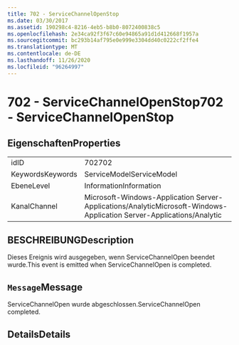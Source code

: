 ```yaml
---
title: 702 - ServiceChannelOpenStop
ms.date: 03/30/2017
ms.assetid: 190298c4-8216-4eb5-b8b0-8072400838c5
ms.openlocfilehash: 2e34ca92f3f67c60e94865a91d1d412668f1957a
ms.sourcegitcommit: bc293b14af795e0e999e3304dd40c0222cf2ffe4
ms.translationtype: MT
ms.contentlocale: de-DE
ms.lasthandoff: 11/26/2020
ms.locfileid: "96264997"
---
```

# <a name="702---servicechannelopenstop"></a><span data-ttu-id="4f8a4-102">702 - ServiceChannelOpenStop</span><span class="sxs-lookup"><span data-stu-id="4f8a4-102">702 - ServiceChannelOpenStop</span></span>

## <a name="properties"></a><span data-ttu-id="4f8a4-103">Eigenschaften</span><span class="sxs-lookup"><span data-stu-id="4f8a4-103">Properties</span></span>  
  
|||  
|-|-|  
|<span data-ttu-id="4f8a4-104">id</span><span class="sxs-lookup"><span data-stu-id="4f8a4-104">ID</span></span>|<span data-ttu-id="4f8a4-105">702</span><span class="sxs-lookup"><span data-stu-id="4f8a4-105">702</span></span>|  
|<span data-ttu-id="4f8a4-106">Keywords</span><span class="sxs-lookup"><span data-stu-id="4f8a4-106">Keywords</span></span>|<span data-ttu-id="4f8a4-107">ServiceModel</span><span class="sxs-lookup"><span data-stu-id="4f8a4-107">ServiceModel</span></span>|  
|<span data-ttu-id="4f8a4-108">Ebene</span><span class="sxs-lookup"><span data-stu-id="4f8a4-108">Level</span></span>|<span data-ttu-id="4f8a4-109">Information</span><span class="sxs-lookup"><span data-stu-id="4f8a4-109">Information</span></span>|  
|<span data-ttu-id="4f8a4-110">Kanal</span><span class="sxs-lookup"><span data-stu-id="4f8a4-110">Channel</span></span>|<span data-ttu-id="4f8a4-111">Microsoft-Windows-Application Server-Applications/Analytic</span><span class="sxs-lookup"><span data-stu-id="4f8a4-111">Microsoft-Windows-Application Server-Applications/Analytic</span></span>|  
  
## <a name="description"></a><span data-ttu-id="4f8a4-112">BESCHREIBUNG</span><span class="sxs-lookup"><span data-stu-id="4f8a4-112">Description</span></span>  

 <span data-ttu-id="4f8a4-113">Dieses Ereignis wird ausgegeben, wenn ServiceChannelOpen beendet wurde.</span><span class="sxs-lookup"><span data-stu-id="4f8a4-113">This event is emitted when ServiceChannelOpen is completed.</span></span>  
  
## <a name="message"></a><span data-ttu-id="4f8a4-114">`Message`</span><span class="sxs-lookup"><span data-stu-id="4f8a4-114">Message</span></span>  

 <span data-ttu-id="4f8a4-115">ServiceChannelOpen wurde abgeschlossen.</span><span class="sxs-lookup"><span data-stu-id="4f8a4-115">ServiceChannelOpen completed.</span></span>  
  
## <a name="details"></a><span data-ttu-id="4f8a4-116">Details</span><span class="sxs-lookup"><span data-stu-id="4f8a4-116">Details</span></span>
